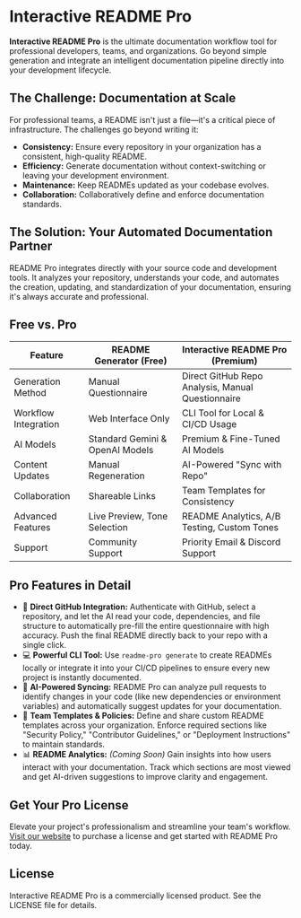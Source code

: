 # Interactive README Pro

**Interactive README Pro** is the ultimate documentation workflow tool for professional developers, teams, and organizations. Go beyond simple generation and integrate an intelligent documentation pipeline directly into your development lifecycle.

## The Challenge: Documentation at Scale

For professional teams, a README isn't just a file—it's a critical piece of infrastructure. The challenges go beyond writing it:

- **Consistency:** Ensure every repository in your organization has a consistent, high-quality README.
- **Efficiency:** Generate documentation without context-switching or leaving your development environment.
- **Maintenance:** Keep READMEs updated as your codebase evolves.
- **Collaboration:** Collaboratively define and enforce documentation standards.

## The Solution: Your Automated Documentation Partner

README Pro integrates directly with your source code and development tools. It analyzes your repository, understands your code, and automates the creation, updating, and standardization of your documentation, ensuring it's always accurate and professional.

## Free vs. Pro

| Feature                | README Generator (Free)         | Interactive README Pro (Premium)                |
|------------------------|---------------------------------|------------------------------------------------|
| Generation Method      | Manual Questionnaire            | Direct GitHub Repo Analysis, Manual Questionnaire |
| Workflow Integration   | Web Interface Only              | CLI Tool for Local & CI/CD Usage               |
| AI Models              | Standard Gemini & OpenAI Models | Premium & Fine-Tuned AI Models                 |
| Content Updates        | Manual Regeneration             | AI-Powered "Sync with Repo"                    |
| Collaboration          | Shareable Links                 | Team Templates for Consistency                 |
| Advanced Features      | Live Preview, Tone Selection    | README Analytics, A/B Testing, Custom Tones    |
| Support                | Community Support               | Priority Email & Discord Support               |

## Pro Features in Detail

- 🚀 **Direct GitHub Integration:** Authenticate with GitHub, select a repository, and let the AI read your code, dependencies, and file structure to automatically pre-fill the entire questionnaire with high accuracy. Push the final README directly back to your repo with a single click.
- 💻 **Powerful CLI Tool:** Use `readme-pro generate` to create READMEs locally or integrate it into your CI/CD pipelines to ensure every new project is instantly documented.
- 🔄 **AI-Powered Syncing:** README Pro can analyze pull requests to identify changes in your code (like new dependencies or environment variables) and automatically suggest updates for your documentation.
- 🏢 **Team Templates & Policies:** Define and share custom README templates across your organization. Enforce required sections like "Security Policy," "Contributor Guidelines," or "Deployment Instructions" to maintain standards.
- 📊 **README Analytics:** *(Coming Soon)* Gain insights into how users interact with your documentation. Track which sections are most viewed and get AI-driven suggestions to improve clarity and engagement.

## Get Your Pro License

Elevate your project's professionalism and streamline your team's workflow. [Visit our website](your-website.com) to purchase a license and get started with README Pro today.

## License

Interactive README Pro is a commercially licensed product. See the LICENSE file for details.
